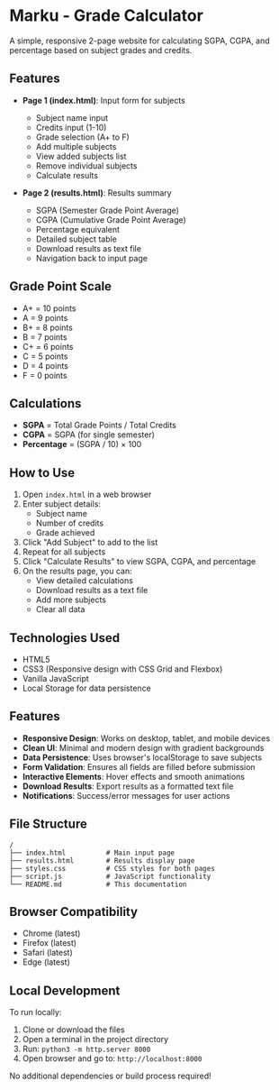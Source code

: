 # Marku - Grade Calculator

A simple, responsive 2-page website for calculating SGPA, CGPA, and percentage based on subject grades and credits.

## Features

- **Page 1 (index.html)**: Input form for subjects
  - Subject name input
  - Credits input (1-10)
  - Grade selection (A+ to F)
  - Add multiple subjects
  - View added subjects list
  - Remove individual subjects
  - Calculate results

- **Page 2 (results.html)**: Results summary
  - SGPA (Semester Grade Point Average)
  - CGPA (Cumulative Grade Point Average)
  - Percentage equivalent
  - Detailed subject table
  - Download results as text file
  - Navigation back to input page

## Grade Point Scale

- A+ = 10 points
- A = 9 points
- B+ = 8 points
- B = 7 points
- C+ = 6 points
- C = 5 points
- D = 4 points
- F = 0 points

## Calculations

- **SGPA** = Total Grade Points / Total Credits
- **CGPA** = SGPA (for single semester)
- **Percentage** = (SGPA / 10) × 100

## How to Use

1. Open `index.html` in a web browser
2. Enter subject details:
   - Subject name
   - Number of credits
   - Grade achieved
3. Click "Add Subject" to add to the list
4. Repeat for all subjects
5. Click "Calculate Results" to view SGPA, CGPA, and percentage
6. On the results page, you can:
   - View detailed calculations
   - Download results as a text file
   - Add more subjects
   - Clear all data

## Technologies Used

- HTML5
- CSS3 (Responsive design with CSS Grid and Flexbox)
- Vanilla JavaScript
- Local Storage for data persistence

## Features

- **Responsive Design**: Works on desktop, tablet, and mobile devices
- **Clean UI**: Minimal and modern design with gradient backgrounds
- **Data Persistence**: Uses browser's localStorage to save subjects
- **Form Validation**: Ensures all fields are filled before submission
- **Interactive Elements**: Hover effects and smooth animations
- **Download Results**: Export results as a formatted text file
- **Notifications**: Success/error messages for user actions

## File Structure

```
/
├── index.html          # Main input page
├── results.html        # Results display page
├── styles.css          # CSS styles for both pages
├── script.js           # JavaScript functionality
└── README.md           # This documentation
```

## Browser Compatibility

- Chrome (latest)
- Firefox (latest)
- Safari (latest)
- Edge (latest)

## Local Development

To run locally:

1. Clone or download the files
2. Open a terminal in the project directory
3. Run: `python3 -m http.server 8000`
4. Open browser and go to: `http://localhost:8000`

No additional dependencies or build process required!

